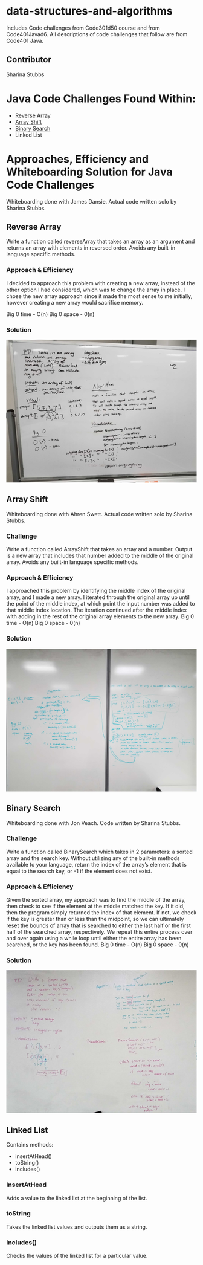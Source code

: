 # data-structures-and-algorithms
Includes Code challenges from Code301d50 course and from Code401Javad6. All descriptions of code challenges that follow are from Code401 Java.

## Contributor
Sharina Stubbs

# Java Code Challenges Found Within:
* [Reverse Array](https://github.com/SharinaS/data-structures-and-algorithms/blob/master/code401Challenges/src/main/java/code401Challenges/ArrayReverse.java)
* [Array Shift](https://github.com/SharinaS/data-structures-and-algorithms/blob/master/code401Challenges/src/main/java/code401Challenges/ArrayShift.java)
* [Binary Search](https://github.com/SharinaS/data-structures-and-algorithms/blob/master/code401Challenges/src/main/java/code401Challenges/BinarySearch.java)
* Linked List 

# Approaches, Efficiency and Whiteboarding Solution for Java Code Challenges
Whiteboarding done with James Dansie. Actual code written solo by Sharina Stubbs.

## Reverse Array
Write a function called reverseArray that takes an array as an argument and returns an array with elements in reversed order. Avoids any built-in language specific methods.

### Approach & Efficiency
<!-- What approach did you take? Why? What is the Big O space/time for this approach? -->
I decided to approach this problem with creating a new array, instead of the other option I had considered, which was to change the array in place. I chose the new array approach since it made the most sense to me initially, however creating a new array would sacrifice memory. 

Big 0 time - O(n)
Big 0 space - 0(n)

### Solution
![screenshot of page](code401Challenges/assets/array-reverse.jpg)

## Array Shift
Whiteboarding done with Ahren Swett. Actual code written solo by Sharina Stubbs.

### Challenge
Write a function called ArrayShift that takes an array and a number. Output is a new array that includes that number added to the middle of the original array. Avoids any built-in language specific methods.

### Approach & Efficiency
I approached this problem by identifying the middle index of the original array, and I made a new array. I iterated through the original array up until the point of the middle index, at which point the input number was added to that middle index location. The iteration continued after the middle index with adding in the rest of the original array elements to the new array. 
Big 0 time - O(n)
Big 0 space - 0(n)

### Solution
![screenshot of page](code401Challenges/assets/array-shift.jpg)


## Binary Search
Whiteboarding done with Jon Veach. Code written by Sharina Stubbs.

### Challenge
Write a function called BinarySearch which takes in 2 parameters: a sorted array and the search key. Without utilizing any of the built-in methods available to your language, return the index of the array’s element that is equal to the search key, or -1 if the element does not exist.

### Approach & Efficiency
Given the sorted array, my approach was to find the middle of the array, then check to see if the element at the middle matched the key. If it did, then the program simply returned the index of that element. If not, we check if the key is greater than or less than the midpoint, so we can ultimately reset the bounds of array that is searched to either the last half or the first half of the searched array, respectively. We repeat this entire process over and over again using a while loop until either the entire array has been searched, or the key has been found. 
Big 0 time - O(n)
Big 0 space - 0(n)

### Solution
![screenshot of page](code401Challenges/assets/binary-search.jpg)

## Linked List
Contains methods:
* insertAtHead()
* toString()
* includes()

### InsertAtHead
Adds a value to the linked list at the beginning of the list.

### toString
Takes the linked list values and outputs them as a string.

### includes()
Checks the values of the linked list for a particular value.
